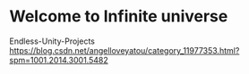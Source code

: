 # Welcome to Infinite universe
Endless-Unity-Projects
https://blog.csdn.net/angelloveyatou/category_11977353.html?spm=1001.2014.3001.5482
